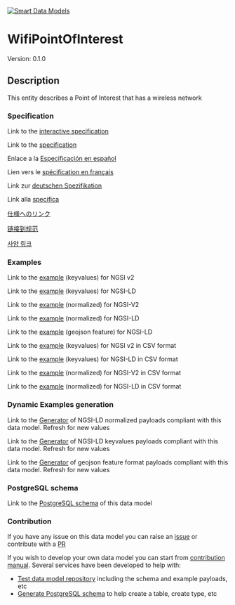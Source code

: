 [![Smart Data Models](https://smartdatamodels.org/wp-content/uploads/2022/01/SmartDataModels_logo.png "Logo")](https://smartdatamodels.org)
# WifiPointOfInterest
Version: 0.1.0

## Description 

This entity describes a Point of Interest that has a wireless network
### Specification

Link to the [interactive specification](https://swagger.lab.fiware.org/?url=https://smart-data-models.github.io/dataModel.WifiNetwork/WifiPointOfInterest/swagger.yaml)

Link to the [specification](https://github.com/smart-data-models/dataModel.WifiNetwork/blob/master/WifiPointOfInterest/doc/spec.md)

Enlace a la [Especificación en español](https://github.com/smart-data-models/dataModel.WifiNetwork/blob/master/WifiPointOfInterest/doc/spec_ES.md)

Lien vers le [spécification en français](https://github.com/smart-data-models/dataModel.WifiNetwork/blob/master/WifiPointOfInterest/doc/spec_FR.md)

Link zur [deutschen Spezifikation](https://github.com/smart-data-models/dataModel.WifiNetwork/blob/master/WifiPointOfInterest/doc/spec_DE.md)

Link alla [specifica](https://github.com/smart-data-models/dataModel.WifiNetwork/blob/master/WifiPointOfInterest/doc/spec_IT.md)

[仕様へのリンク](https://github.com/smart-data-models/dataModel.WifiNetwork/blob/master/WifiPointOfInterest/doc/spec_JA.md)

[链接到规范](https://github.com/smart-data-models/dataModel.WifiNetwork/blob/master/WifiPointOfInterest/doc/spec_ZH.md)

[사양 링크](https://github.com/smart-data-models/dataModel.WifiNetwork/blob/master/WifiPointOfInterest/doc/spec_KO.md)
### Examples

Link to the [example](https://smart-data-models.github.io/dataModel.WifiNetwork/WifiPointOfInterest/examples/example.json) (keyvalues) for NGSI v2

Link to the [example](https://smart-data-models.github.io/dataModel.WifiNetwork/WifiPointOfInterest/examples/example.jsonld) (keyvalues) for NGSI-LD

Link to the [example](https://smart-data-models.github.io/dataModel.WifiNetwork/WifiPointOfInterest/examples/example-normalized.json) (normalized) for NGSI-V2

Link to the [example](https://smart-data-models.github.io/dataModel.WifiNetwork/WifiPointOfInterest/examples/example-normalized.jsonld) (normalized) for NGSI-LD

Link to the [example](https://smart-data-models.github.io/dataModel.WifiNetwork/WifiPointOfInterest/examples/example-geojsonfeature.json) (geojson feature) for NGSI-LD

Link to the [example](https://github.com/smart-data-models/dataModel.WifiNetwork/blob/master/WifiPointOfInterest/examples/example.json.csv) (keyvalues) for NGSI v2 in CSV format

Link to the [example](https://github.com/smart-data-models/dataModel.WifiNetwork/blob/master/WifiPointOfInterest/examples/example.jsonld.csv) (keyvalues) for NGSI-LD in CSV format

Link to the [example](https://github.com/smart-data-models/dataModel.WifiNetwork/blob/master/WifiPointOfInterest/examples/example-normalized.json.csv) (normalized) for NGSI-V2 in CSV format

Link to the [example](https://github.com/smart-data-models/dataModel.WifiNetwork/blob/master/WifiPointOfInterest/examples/example-normalized.jsonld.csv) (normalized) for NGSI-LD in CSV format
### Dynamic Examples generation

Link to the [Generator](https://smartdatamodels.org/extra/ngsi-ld_generator.php?schemaUrl=https://raw.githubusercontent.com/smart-data-models/dataModel.WifiNetwork/master/WifiPointOfInterest/schema.json&email=info@smartdatamodels.org) of NGSI-LD normalized payloads compliant with this data model. Refresh for new values

Link to the [Generator](https://smartdatamodels.org/extra/ngsi-ld_generator_keyvalues.php?schemaUrl=https://raw.githubusercontent.com/smart-data-models/dataModel.WifiNetwork/master/WifiPointOfInterest/schema.json&email=info@smartdatamodels.org) of NGSI-LD keyvalues payloads compliant with this data model. Refresh for new values

Link to the [Generator](https://smartdatamodels.org/extra/geojson_features_generator.php?schemaUrl=https://raw.githubusercontent.com/smart-data-models/dataModel.WifiNetwork/master/WifiPointOfInterest/schema.json&email=info@smartdatamodels.org) of geojson feature format payloads compliant with this data model. Refresh for new values
### PostgreSQL schema

Link to the [PostgreSQL schema](https://github.com/smart-data-models/dataModel.WifiNetwork/blob/master/WifiPointOfInterest/schema.sql) of this data model
### Contribution

 If you have any issue on this data model you can raise an [issue](https://github.com/smart-data-models/dataModel.WifiNetwork/issues)  or contribute with a [PR](https://github.com/smart-data-models/dataModel.WifiNetwork/pulls)

 If you wish to develop your own data model you can start from [contribution manual](https://bit.ly/contribution_manual). Several services have been developed to help with: 
 - [Test data model repository](https://smartdatamodels.org/index.php/data-models-contribution-api/) including the schema and example payloads, etc
 - [Generate PostgreSQL schema](https://smartdatamodels.org/index.php/sql-service/) to help create a table, create type, etc